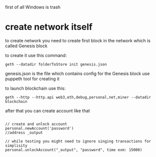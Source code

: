 first of all Windows is trash


# create network itself
to create network you need to create first block in the network which is called Genesis block

to create it use this command: 

```
geth --datadir folderToStore init genesis.json
```

genesis.json is the file which contains config for the Genesis block
use puppeth tool for creating it


to launch blockchain use this:

```
geth --http --http.api web3,eth,debug,personal,net,miner --datadir blockchain
```

after that you can create account like that 

```

// create and unlock account
personal.newAccount('password')
//address _output

// while testing you might need to ignore singing transactions for simplisity
personal.unlockAccount("_output", "password", time exm: 15000)

```